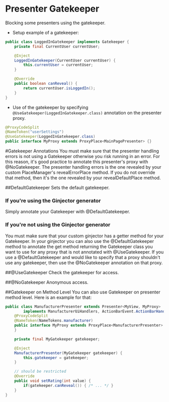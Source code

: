 # Presenter Gatekeeper

Blocking some presenters using the gatekeeper.

* Setup example of a gatekeeper:

```java
public class LoggedInGatekeeper implements Gatekeeper {
    private final CurrentUser currentUser;

    @Inject
    LoggedInGatekeeper(CurrentUser currentUser) {
        this.currentUser = currentUser;
    }

    @Override
    public boolean canReveal() {
        return currentUser.isLoggedIn();
    }
}
```

* Use of the gatekeeper by specifying `@UseGatekeeper(LoggedInGatekeeper.class)` annotation on the presenter proxy.

```java
@ProxyCodeSplit
@NameToken("userSettings")
@UseGatekeeper(LoggedInGatekeeper.class)
public interface MyProxy extends ProxyPlace<MainPagePresenter> {}
```

#Gatekeeper Annotations
You must make sure that the presenter handling errors is not using a Gatekeeper otherwise you risk running in an error. For this reason, it's good practice to annotate this presenter's proxy with @NoGatekeeper. The presenter handling errors is the one revealed by your custom PlaceManager's revealErrorPlace method. If you do not override that method, then it's the one revealed by your revealDefaultPlace method.

##DefaultGatekeeper
Sets the default gatekeeper.

### If you're using the Ginjector generator
Simply annotate your Gatekeeper with @DefaultGatekeeper.

### If you're not using the Ginjector generator
You must make sure that your custom ginjector has a getter method for your Gatekeeper. In your ginjector you can also use the @DefaultGatekeeper method to annotate the get method returning the Gatekeeper class you want to use for any proxy that is not annotated with @UseGatekeeper. If you use a @DefaultGatekeeper and would like to specify that a proxy shouldn't use any gatekeeper, then use the @NoGatekeeper annotation on that proxy.

##@UseGatekeeper
Check the gatekeeper for access.

##@NoGatekeeper
Anonymous access.

##Gatekeeper on Method Level
You can also use Gatekeeper on presenter method level. Here is an example for that:

```java
public class ManufacturerPresenter extends Presenter<MyView, MyProxy>
        implements ManufacturerUiHandlers, ActionBarEvent.ActionBarHandler {
    @ProxyCodeSplit
    @NameToken(NameTokens.manufacturer)
    public interface MyProxy extends ProxyPlace<ManufacturerPresenter> {
    }

    private final MyGatekeeper gatekeeper;

    @Inject
    ManufacturerPresenter(MyGatekeeper gatekeeper) {
        this.gatekeeper = gatekeeper;
    }

    // should be restricted
    @Override
    public void setRating(int value) {
        if(gatekeeper.canReveal()) { /* ... */ }
    }
}
```
